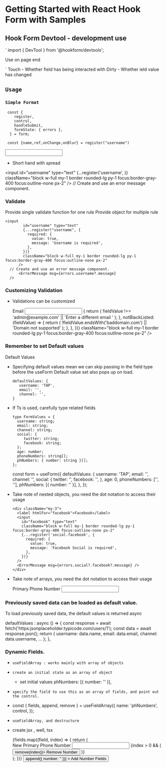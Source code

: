 # Getting Started with React Hook Form with Samples

## Hook Form Devtool - development use

`
import { DevTool } from '@hookform/devtools';

Use on page end
<DevTool control={control} />

`
Touch - Whether field has being interacted with
Dirty - Whether ield value has changed

## `Usage`

### `Simple Format`

     const {
        register,
        control,
        handleSubmit,
        formState: { errors },
      } = form;

     const {name,ref,onChange,onBlur} = register("username")

<input
            id="username"
            type="text"
           name={name}
           ref={ref}
           onChange={onChange}
           onBlur={onBlur}
            className="block w-full my-1 border rounded-lg py-1 focus:border-gray-400 focus:outline-none px-2"
          />

- Short hand with spread

<input
id="username"
type="text"
{...register('username', )}
className="block w-full my-1 border rounded-lg py-1 focus:border-gray-400 focus:outline-none px-2"
/>
// Create and use an error message component.
<ErrorMessage msg={errors.username?.message} />

### Validate

Provide single validate function for one rule
Provide object for multiple rule

    <input
            id="username" type="text"
            {...register("username", {
              required: {
                value: true,
                message: 'Username is required',
              },
            })}
            className="block w-full my-1 border rounded-lg py-1 focus:border-gray-400 focus:outline-none px-2"
          />
      // Create and use an error message component.
          <ErrorMessage msg={errors.username?.message}
      />

### Customizing Validation

- Validations can be customized

   <div className="my-3">
          <label htmlFor="mail">Email</label>
          <input
            id="mail"
            type="email"
            {...register('email', {
              pattern: {
                value:
                  /^[a-zA-Z0-9.!#$%&'*+/=?^_`{|}~-]+@[a-zA-Z0-9-]+(?:\.[a-zA-Z0-9-]+)*$/,
                message: 'Invalid email format',
              },
              validate: {
                notAdmin: (fieldValue) => {
                  return (
                    fieldValue !== 'admin@example.com' ||
                    'Enter a different email '
                  );
                },
                notBlackListed: (fieldValue) => {
                  return (
                    !fieldValue.endsWith('baddomain.com') ||
                    'Domain not supported'
                  );
                },
              },
            })}
            className="block w-full my-1 border rounded-lg py-1 focus:border-gray-400 focus:outline-none px-2"
          />
          <ErrorMessage msg={errors.email?.message} />
    </div>

### Remember to set Default values

Default Values

- Specifying default values mean we can skip passing in the field type before the useForm
  Default value set also pops up on load.

      defaultValues: {
         username: 'TAP',
         email: '',
         channel: '',
      }

- If Ts is used, carefully type related fields

      type FormValues = {
        username: string;
        email: string;
        channel: string;
        social: {
           twitter: string;
           facebook: string;
        };
        age: number;
        phoneNumbers: string[];
        phNumbers: { number: string }[];
      };

  const form = useForm<FormValues>({
  defaultValues: {
  username: 'TAP',
  email: '',
  channel: '',
  social: {
  twitter: '',
  facebook: '',
  },
  age: 0,
  phoneNumbers: ['', ''],
  phNumbers: [{ number: '' }],
  },
  });

- Take note of nested objects, you need the dot notation to access their usage

      <div className="my-3">
        <label htmlFor="facebook">Facebook</label>
        <input
          id="facebook" type="text"
          className="block w-full my-1 border rounded-lg py-1 focus:border-gray-400 focus:outline-none px-2"
          {...register('social.facebook', {
            required: {
              value: true,
              message: 'Facebook Social is required',
            },
          })}
        />
        <ErrorMessage msg={errors.social?.facebook?.message} />
      </div>

- Take note of arrays, you need the dot notation to access their usage

     <div className="my-3">
            <label htmlFor="primary-phobe">Primary Phone Number</label>
            <input id="primary-phone" type="text" 
            className="block w-full my-1 border rounded-lg py-1 focus:border-gray-400 focus:outline-none px-2"
               {...register('phoneNumbers.0', {
                 required: {
                 value: true,
                 message: 'Primary Number is Required',
                },
              })}
            />
            <ErrorMessage msg={errors?.phoneNumbers?.[0]?.message} />
      </div>

### Previously saved data can be loaded as default value.

To load previously saved data, the default values is returned async

defaultValues : async () => {
const response = await fetch('https:jsonplaceholder.typicode.com/users/1');
const data = await response.json();
return {
username: data.name,
email: data.email,
channel: data.username,
...
};
},

### Dynamic Fields.

- `useFieldArray : works mainly with array of objects`

- `create an initial state as an array of object`

  - set initial values phNumbers: [{ number: '' }],

- `specify the field to use this as an array of fields, and point out the control.`

* const { fields, append, remove } = useFieldArray({
  name: 'phNumbers',
  control,
  });

- `useFieldArray, and destructure`

* create jsx , well, tsx

    <div className="px-6 my-6">
            {fields.map((field, index) => {
              return (
                <div className="my-3" key={field.id}>
                  <label htmlFor="primary-phobe">
                    New Primary Phone Number
                  </label>
                  <input
                    id="primary-phone"
                    type="text"
                    {...register(`phNumbers.${index}.number` as const)}
                    className="block w-full my-1 border rounded-lg py-1 focus:border-gray-400 focus:outline-none px-2"
                  />
                  {index > 0 && (
                    <button type="button" onClick={() => remove(index)}>
                      Remove Number
                    </button>
                  )}
                </div>
              );
            })}
            <button
              type="button"
              className="text-center block w-full shadow-md py-2 rounded-lg"
              onClick={() => append({ number: '' })}
            >
              Add Number Fields
            </button>
     </div>
